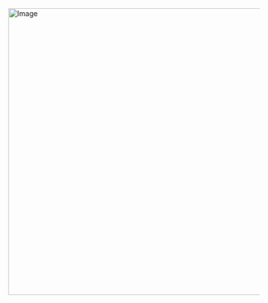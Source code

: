 <img width="1029" height="574" alt="Image" src="https://github.com/user-attachments/assets/64c55100-40dc-4fd6-8abd-a88545a03f2f" />
